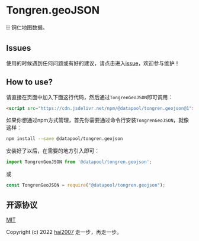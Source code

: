 # Tongren.geoJSON
🗄️ 铜仁地图数据。

## Issues
使用的时候遇到任何问题或有好的建议，请点击进入[issue](https://github.com/hai2007/datapool/issues)，欢迎参与维护！

## How to use?

请直接在页面中加入下面这行代码，然后通过```TongrenGeoJSON```即可调用：

```html
<script src="https://cdn.jsdelivr.net/npm/@datapool/tongren.geojson@1"></script>
```

如果你想通过npm方式管理，首先你需要通过命令行安装``````TongrenGeoJSON``````，就像这样：

```bash
npm install --save @datapool/tongren.geojson
```

安装好了以后，在需要的地方引入即可：

```js
import TongrenGeoJSON from '@datapool/tongren.geojson';
```

或

```js
const TongrenGeoJSON = require("@datapool/tongren.geojson");
```

开源协议
---------------------------------------
[MIT](https://github.com/hai2007/datapool/blob/master/LICENSE)

Copyright (c) 2022 [hai2007](https://hai2007.gitee.io/sweethome/) 走一步，再走一步。
